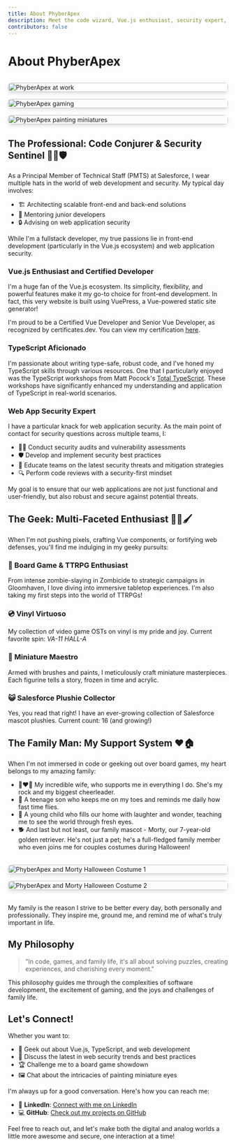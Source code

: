 ```yaml
---
title: About PhyberApex
description: Meet the code wizard, Vue.js enthusiast, security expert, board game lover, miniature artist, and family man behind the pixels
contributors: false
---
```


# About PhyberApex

<div class="image-grid">
  <img src="/api/placeholder/400/300" alt="PhyberApex at work" class="about-image" />
  <img src="/api/placeholder/400/300" alt="PhyberApex gaming" class="about-image" />
  <img src="/api/placeholder/400/300" alt="PhyberApex painting miniatures" class="about-image" />
</div>

## The Professional: Code Conjurer & Security Sentinel 🧙‍♂️🛡️

As a Principal Member of Technical Staff (PMTS) at Salesforce, I wear multiple hats in the world of web development and security. My typical day involves:

- 🏗️ Architecting scalable front-end and back-end solutions
- 🚀 Mentoring junior developers
- 🔒 Advising on web application security

While I'm a fullstack developer, my true passions lie in front-end development (particularly in the Vue.js ecosystem) and web application security.

### Vue.js Enthusiast and Certified Developer

I'm a huge fan of the Vue.js ecosystem. Its simplicity, flexibility, and powerful features make it my go-to choice for front-end development. In fact, this very website is built using VuePress, a Vue-powered static site generator!

I'm proud to be a Certified Vue Developer and Senior Vue Developer, as recognized by certificates.dev. You can view my certification [here](https://certificates.dev/vuejs/certificates/9ca17bca-7329-42a8-bd69-4bd7086c51ba).

### TypeScript Aficionado

I'm passionate about writing type-safe, robust code, and I've honed my TypeScript skills through various resources. One that I particularly enjoyed was the TypeScript workshops from Matt Pocock's [Total TypeScript](https://www.totaltypescript.com/). These workshops have significantly enhanced my understanding and application of TypeScript in real-world scenarios.

### Web App Security Expert

I have a particular knack for web application security. As the main point of contact for security questions across multiple teams, I:

- 🕵️‍♂️ Conduct security audits and vulnerability assessments
- 🛡️ Develop and implement security best practices
- 🧠 Educate teams on the latest security threats and mitigation strategies
- 🔍 Perform code reviews with a security-first mindset

My goal is to ensure that our web applications are not just functional and user-friendly, but also robust and secure against potential threats.

## The Geek: Multi-Faceted Enthusiast 🎲🎵🖌️

When I'm not pushing pixels, crafting Vue components, or fortifying web defenses, you'll find me indulging in my geeky pursuits:

### 🎲 Board Game & TTRPG Enthusiast
From intense zombie-slaying in Zombicide to strategic campaigns in Gloomhaven, I love diving into immersive tabletop experiences. I'm also taking my first steps into the world of TTRPGs!

### 💿 Vinyl Virtuoso
My collection of video game OSTs on vinyl is my pride and joy. Current favorite spin: *VA-11 HALL-A*

### 🎨 Miniature Maestro
Armed with brushes and paints, I meticulously craft miniature masterpieces. Each figurine tells a story, frozen in time and acrylic.

### 😺 Salesforce Plushie Collector
Yes, you read that right! I have an ever-growing collection of Salesforce mascot plushies. Current count: 16 (and growing!)

## The Family Man: My Support System ❤️🏠

When I'm not immersed in code or geeking out over board games, my heart belongs to my amazing family:

- 👩‍❤️‍👨 My incredible wife, who supports me in everything I do. She's my rock and my biggest cheerleader.
- 👦 A teenage son who keeps me on my toes and reminds me daily how fast time flies.
- 👧 A young child who fills our home with laughter and wonder, teaching me to see the world through fresh eyes.
- 🐕 And last but not least, our family mascot - Morty, our 7-year-old golden retriever. He's not just a pet; he's a full-fledged family member who even joins me for couples costumes during Halloween!

<div class="image-grid">
  <img src="/api/placeholder/400/300" alt="PhyberApex and Morty Halloween Costume 1" class="about-image" />
  <img src="/api/placeholder/400/300" alt="PhyberApex and Morty Halloween Costume 2" class="about-image" />
</div>

My family is the reason I strive to be better every day, both personally and professionally. They inspire me, ground me, and remind me of what's truly important in life.

## My Philosophy

> "In code, games, and family life, it's all about solving puzzles, creating experiences, and cherishing every moment."

This philosophy guides me through the complexities of software development, the excitement of gaming, and the joys and challenges of family life.

## Let's Connect!

Whether you want to:
- 💬 Geek out about Vue.js, TypeScript, and web development
- 🔐 Discuss the latest in web security trends and best practices
- 🏆 Challenge me to a board game showdown
- 🖼️ Chat about the intricacies of painting miniature eyes

I'm always up for a good conversation. Here's how you can reach me:

- 💼 **LinkedIn**: [Connect with me on LinkedIn](https://www.linkedin.com/in/janis-walliser-41687278/)
- 💻 **GitHub**: [Check out my projects on GitHub](https://github.com/PhyberApex)

Feel free to reach out, and let's make both the digital and analog worlds a little more awesome and secure, one interaction at a time!

<style>
.image-grid {
  display: grid;
  grid-template-columns: repeat(auto-fit, minmax(250px, 1fr));
  gap: 1rem;
  margin: 2rem 0;
}

.about-image {
  width: 100%;
  height: auto;
  border-radius: 8px;
  box-shadow: 0 4px 6px rgba(0, 0, 0, 0.1);
  transition: transform 0.3s ease;
}

.about-image:hover {
  transform: scale(1.05);
}

@media (max-width: 768px) {
  .image-grid {
    grid-template-columns: 1fr;
  }
}
</style>
